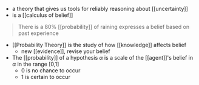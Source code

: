 - a theory that gives us tools for reliably reasoning about [[uncertainty]]
- is a [[calculus of belief]]
>	There is a 80% [[probability]] of raining expresses a belief based on past experience
- [[Probability Theory]] is the study of how [[knowledge]] affects belief
	- new [[evidence]], revise your belief
- The [[probability]] of a hypothesis $\alpha$ is a scale of the [[agent]]'s belief in $\alpha$ in the range [0,1] 
	- 0 is no chance to occur
	- 1 is certain to occur

